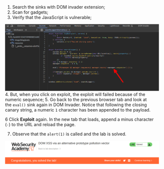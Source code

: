
1. Search the sinks with DOM invader extension;
2. Scan for gadgets;
3. Verify that the JavaScript is vulnerable;

![](/static/img/Pasted_image_20231202084816.png)
4. But, when you click on exploit, the exploit will failed because of the numeric sequence;
5. Go back to the previous browser tab and look at the `eval()` sink again in DOM Invader. Notice that following the closing canary string, a numeric `1` character has been appended to the payload.
    
6 Click **Exploit** again. In the new tab that loads, append a minus character (`-`) to the URL and reload the page.
    
7. Observe that the `alert(1)` is called and the lab is solved.

![](/static/img/Pasted_image_20231202084917.png)

